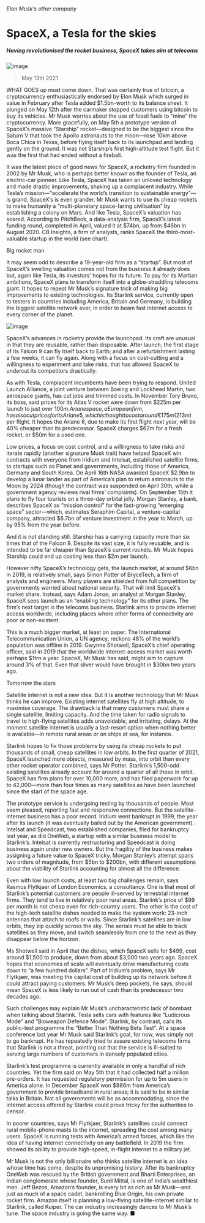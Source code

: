 ###### Elon Musk’s other company
# SpaceX, a Tesla for the skies 
##### Having revolutionised the rocket business, SpaceX takes aim at telecoms 
![image](images/20210515_wbp001.jpg) 
> May 13th 2021 
WHAT GOES up must come down. That was certainly true of bitcoin, a cryptocurrency enthusiastically endorsed by Elon Musk which surged in value in February after Tesla added $1.5bn-worth to its balance sheet. It plunged on May 12th after the carmaker stopped customers using bitcoin to buy its vehicles. Mr Musk worries about the use of fossil fuels to “mine” the cryptocurrency. More gracefully, on May 5th a prototype version of SpaceX’s massive “Starship” rocket—designed to be the biggest since the Saturn V that took the Apollo astronauts to the moon—rose 10km above Boca Chica in Texas, before flying itself back to its launchpad and landing gently on the ground. It was not Starship’s first high-altitude test flight. But it was the first that had ended without a fireball.
It was the latest piece of good news for SpaceX, a rocketry firm founded in 2002 by Mr Musk, who is perhaps better known as the founder of Tesla, an electric-car pioneer. Like Tesla, SpaceX has taken an unloved technology and made drastic improvements, shaking up a complacent industry. While Tesla’s mission—“accelerate the world’s transition to sustainable energy”—is grand, SpaceX’s is even grander. Mr Musk wants to use its cheap rockets to make humanity a “multi-planetary space-faring civilisation” by establishing a colony on Mars. And like Tesla, SpaceX’s valuation has soared. According to PitchBook, a data-analysis firm, SpaceX’s latest funding round, completed in April, valued it at $74bn, up from $46bn in August 2020. CB Insights, a firm of analysts, ranks SpaceX the third-most-valuable startup in the world (see chart).

Big rocket man
It may seem odd to describe a 19-year-old firm as a “startup”. But most of SpaceX’s swelling valuation comes not from the business it already does but, again like Tesla, its investors’ hopes for its future. To pay for its Martian ambitions, SpaceX plans to transform itself into a globe-straddling telecoms giant. It hopes to repeat Mr Musk’s signature trick of making big improvements to existing technologies. Its Starlink service, currently open to testers in countries including America, Britain and Germany, is building the biggest satellite network ever, in order to beam fast internet access to every corner of the planet.
![image](images/20210515_wbc179.png) 

SpaceX’s advances in rocketry provide the launchpad. Its craft are unusual in that they are reusable, rather than disposable. After launch, the first stage of its Falcon 9 can fly itself back to Earth; and after a refurbishment lasting a few weeks, it can fly again. Along with a focus on cost-cutting and a willingness to experiment and take risks, that has allowed SpaceX to undercut its competitors drastically.
As with Tesla, complacent incumbents have been trying to respond. United Launch Alliance, a joint venture between Boeing and Lockheed Martin, two aerospace giants, has cut jobs and trimmed costs. In November Tory Bruno, its boss, said prices for its Atlas V rocket were down from $225m per launch to just over $100m. Arianespace, a European firm, has also cut prices for its Ariane 5, which is thought to cost around €175m ($213m) per flight. It hopes the Ariane 6, due to make its first flight next year, will be 40% cheaper than its predecessor. SpaceX charges $62m for a fresh rocket, or $50m for a used one.
Low prices, a focus on cost control, and a willingness to take risks and iterate rapidly (another signature Musk trait) have helped SpaceX win contracts with everyone from Iridium and Intelsat, established satellite firms, to startups such as Planet and governments, including those of America, Germany and South Korea. On April 16th NASA awarded SpaceX $2.9bn to develop a lunar lander as part of America’s plan to return astronauts to the Moon by 2024 (though the contract was suspended on April 30th, while a government agency reviews rival firms’ complaints). On September 15th it plans to fly four tourists on a three-day orbital jolly. Morgan Stanley, a bank, describes SpaceX as “mission control” for the fast-growing “emerging space” sector—which, estimates Seraphim Capital, a venture-capital company, attracted $8.7bn of venture investment in the year to March, up by 95% from the year before.
And it is not standing still. Starship has a carrying capacity more than six times that of the Falcon 9. Despite its vast size, it is fully reusable, and is intended to be far cheaper than SpaceX’s current rockets. Mr Musk hopes Starship could end up costing less than $2m per launch.
However nifty SpaceX’s technology gets, the launch market, at around $6bn in 2019, is relatively small, says Simon Potter of BryceTech, a firm of analysts and engineers. Many players are shielded from full competition by governments worried about national security. That will limit SpaceX’s market share. Instead, says Adam Jonas, an analyst at Morgan Stanley, SpaceX sees launch as an “enabling technology” for its other plans. The firm’s next target is the telecoms business. Starlink aims to provide internet access worldwide, including places where other forms of connectivity are poor or non-existent.
This is a much bigger market, at least on paper. The International Telecommunication Union, a UN agency, reckons 48% of the world’s population was offline in 2019. Gwynne Shotwell, SpaceX’s chief operating officer, said in 2019 that the worldwide internet-access market was worth perhaps $1trn a year. SpaceX, Mr Musk has said, might aim to capture around 3% of that. Even that sliver would have brought in $30bn two years ago.
Tomorrow the stars
Satellite internet is not a new idea. But it is another technology that Mr Musk thinks he can improve. Existing internet satellites fly at high altitude, to maximise coverage. The drawback is that many customers must share a single satellite, limiting capacity. And the time taken for radio signals to travel to high-flying satellites adds unavoidable, and irritating, delays. At the moment satellite internet is usually a last-resort option when nothing better is available—in remote rural areas or on ships at sea, for instance.
Starlink hopes to fix those problems by using its cheap rockets to put thousands of small, cheap satellites in low orbits. In the first quarter of 2021, SpaceX launched more objects, measured by mass, into orbit than every other rocket operator combined, says Mr Potter. Starlink’s 1,500-odd existing satellites already account for around a quarter of all those in orbit. SpaceX has firm plans for over 10,000 more, and has filed paperwork for up to 42,000—more than four times as many satellites as have been launched since the start of the space age.
The prototype service is undergoing testing by thousands of people. Most seem pleased, reporting fast and responsive connections. But the satellite-internet business has a poor record. Iridium went bankrupt in 1999, the year after its launch (it was eventually bailed out by the American government). Intelsat and Speedcast, two established companies, filed for bankruptcy last year, as did OneWeb, a startup with a similar business model to Starlink’s. Intelsat is currently restructuring and Speedcast is doing business again under new owners. But the fragility of the business makes assigning a future value to SpaceX tricky. Morgan Stanley’s attempt spans two orders of magnitude, from $5bn to $200bn, with different assumptions about the viability of Starlink accounting for almost all the difference.
Even with low launch costs, at least two big challenges remain, says Rasmus Flytkjaer of London Economics, a consultancy. One is that most of Starlink’s potential customers are people ill-served by terrestrial internet firms. They tend to live in relatively poor rural areas. Starlink’s price of $99 per month is not cheap even for rich-country users. The other is the cost of the high-tech satellite dishes needed to make the system work: 23-inch antennas that attach to roofs or walls. Since Starlink’s satellites are in low orbits, they zip quickly across the sky. The aerials must be able to track satellites as they move, and switch seamlessly from one to the next as they disappear below the horizon.
Ms Shotwell said in April that the dishes, which SpaceX sells for $499, cost around $1,500 to produce, down from about $3,000 two years ago. SpaceX hopes that economies of scale will eventually drive manufacturing costs down to “a few hundred dollars”. Part of Iridium’s problem, says Mr Flytkjaer, was meeting the capital cost of building up its network before it could attract paying customers. Mr Musk’s deep pockets, he says, should mean SpaceX is less likely to run out of cash than its predecessor two decades ago.
Such challenges may explain Mr Musk’s uncharacteristic lack of bombast when talking about Starlink. Tesla sells cars with features like “Ludicrous Mode” and “Bioweapon Defence Mode”. Starlink, by contrast, calls its public-test programme the “Better Than Nothing Beta Test”. At a space conference last year Mr Musk said Starlink’s goal, for now, was simply not to go bankrupt. He has repeatedly tried to assure existing telecoms firms that Starlink is not a threat, pointing out that the service is ill-suited to serving large numbers of customers in densely populated cities.
Starlink’s test programme is currently available in only a handful of rich countries. Yet the firm said on May 5th that it had collected half a million pre-orders. It has requested regulatory permission for up to 5m users in America alone. In December SpaceX won $886m from America’s government to provide broadband in rural areas; it is said to be in similar talks in Britain. Not all governments will be as accommodating, since the internet access offered by Starlink could prove tricky for the authorities to censor.
In poorer countries, says Mr Flytkjaer, Starlink’s satellites could connect rural mobile-phone masts to the internet, spreading the cost among many users. SpaceX is running tests with America’s armed forces, which like the idea of having internet connectivity on any battlefield. In 2019 the firm showed its ability to provide high-speed, in-flight internet to a military jet.
Mr Musk is not the only billionaire who thinks satellite internet is an idea whose time has come, despite its unpromising history. After its bankruptcy OneWeb was rescued by the British government and Bharti Enterprises, an Indian conglomerate whose founder, Sunil Mittal, is one of India’s wealthiest men. Jeff Bezos, Amazon’s founder, is every bit as rich as Mr Musk—and just as much of a space cadet, bankrolling Blue Origin, his own private rocket firm. Amazon itself is planning a low-flying satellite-internet similar to Starlink, called Kuiper. The car industry increasingly dances to Mr Musk’s tune. The space industry is going the same way. ■
